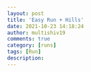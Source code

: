 ```yaml
---
layout: post
title: 'Easy Run + Hills'
date: 2021-10-23 14:18:24
author: multishiv19
comments: true
category: [runs]
tags: [Run]
description: 
---
```


<div width='100%' class='strava-embed-placeholder' data-embed-type='activity' data-embed-id='6152347389'></div>
<script src='https://strava-embeds.com/embed.js'></script>
